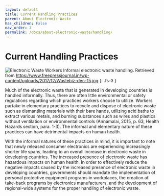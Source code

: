 ```yaml
---
layout: default
title: Current Handling Practices
parent: About Electronic Waste
has_children: False
nav_order: 3
permalink: /docs/about-electronic-waste/handling/
---
```


# Current Handling Practices
![Electronic Waste Workers](https://www.freepressjournal.in/wp-content/uploads/2017/12/Wastebiz-dec-15.jpg)
Informal electronic waste handling. Retrieved from https://www.freepressjournal.in/wp-content/uploads/2017/12/Wastebiz-dec-15.jpg
{: .fs-3 }

Much of the electronic waste that is generated in developing countries is handled informally. Thus, there are often little environmental or safety regulations regarding which practices workers choose to utilize. Workers partake in elementary practices to recycle and dispose of electronic waste such as dismantling materials with their bare hands, utilizing acid baths to extract various metals, and burning substances such as wires and plastics without ventilation or environmental controls (Annamalai, 2015, p. 63, Health Hazards section, para. 1-3). The informal and elementary nature of these practices can have detrimental impacts on human health.

With the informal natures of these practices in mind, it is important to note that newly released consumer electronics are experiencing increasingly shorter life spans, leading to an overall increase in electronic waste in developing countries. The increased presence of electronic waste has hazardous impacts on human health. In order to effectively reduce the negative impacts caused by the increased presence of electronic waste in developing countries, governments should mandate the implementation of personal protective equipment programs in workplaces, the creation of take-back programs by electronics manufacturers, and the development of regional-wide systems for the proper handling of electronic waste. 
